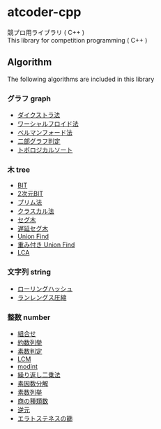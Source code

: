# atcoder-cpp

競プロ用ライブラリ ( C++ )  
This library for competition programming ( C++ )

## Algorithm

The following algorithms are included in this library

### グラフ graph

- [ダイクストラ法](https://github.com/ta7uw/atcoder-cpp/blob/master/lib/graph/dijkstra.cpp)
- [ワーシャルフロイド法](https://github.com/ta7uw/atcoder-cpp/blob/master/lib/graph/warshall_floyd.cpp)
- [ベルマンフォード法](https://github.com/ta7uw/atcoder-cpp/blob/master/lib/graph/bellman_ford.cpp)
- [二部グラフ判定](https://github.com/ta7uw/atcoder-cpp/blob/master/lib/graph/bipartite_graph.cpp)
- [トポロジカルソート ](https://github.com/ta7uw/atcoder-cpp/blob/master/lib/graph/dag.cpp)

### 木 tree

- [BIT](https://github.com/ta7uw/atcoder-cpp/blob/master/lib/tree/binary_indexed_tree.cpp)
- [2次元BIT](https://github.com/ta7uw/atcoder-cpp/blob/master/lib/tree/binary_indexed_tree_2d.cpp)
- [プリム法](https://github.com/ta7uw/atcoder-cpp/blob/master/lib/tree/prim.cpp)
- [クラスカル法](https://github.com/ta7uw/atcoder-cpp/blob/master/lib/tree/kruskal.cpp)
- [セグ木](https://github.com/ta7uw/atcoder-cpp/blob/master/lib/tree/segment_tree.cpp)
- [遅延セグ木](https://github.com/ta7uw/atcoder-cpp/blob/master/lib/tree/lazy_segment_tree.cpp)
- [Union Find](https://github.com/ta7uw/atcoder-cpp/blob/master/lib/tree/union_find.cpp)
- [重み付き Union Find](https://github.com/ta7uw/atcoder-cpp/blob/master/lib/tree/weighted_union_find.cpp)
- [LCA](https://github.com/ta7uw/atcoder-cpp/blob/master/lib/tree/lowest_common_ancestor.cpp)

### 文字列 string

- [ローリングハッシュ](https://github.com/ta7uw/atcoder-cpp/blob/master/lib/string/rolling_hash.cpp)
- [ランレングス圧縮](https://github.com/ta7uw/atcoder-cpp/blob/master/lib/string/run_length_encoding.cpp)

### 整数 number

- [組合せ](https://github.com/ta7uw/atcoder-cpp/blob/master/lib/number/combination.cpp)
- [約数列挙](https://github.com/ta7uw/atcoder-cpp/blob/master/lib/number/divisor.cpp)
- [素数判定](https://github.com/ta7uw/atcoder-cpp/blob/master/lib/number/is_prime.cpp)
- [LCM](https://github.com/ta7uw/atcoder-cpp/blob/master/lib/number/lcm.cpp)
- [modint](https://github.com/ta7uw/atcoder-cpp/blob/master/lib/number/mint.cpp)
- [繰り返し二乗法](https://github.com/ta7uw/atcoder-cpp/blob/master/lib/number/pow.cpp)
- [素因数分解](https://github.com/ta7uw/atcoder-cpp/blob/master/lib/number/prime_factorize.cpp)
- [素数列挙](https://github.com/ta7uw/atcoder-cpp/blob/master/lib/number/prime_list.cpp)
- [商の種類数](https://github.com/ta7uw/atcoder-cpp/blob/master/lib/number/quitient_range.cpp)
- [逆元](https://github.com/ta7uw/atcoder-cpp/blob/master/lib/number/mod_inverse.cpp)
- [エラトステネスの篩](https://github.com/ta7uw/atcoder-cpp/blob/master/lib/number/sieve_of_eratosthenes.cpp)
